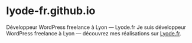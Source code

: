 # lyode-fr.github.io
Développeur WordPress freelance à Lyon — Lyode.fr
Je suis développeur WordPress freelance à Lyon — découvrez mes réalisations sur [Lyode.fr](https://lyode.fr).

